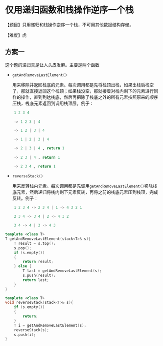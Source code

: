 # 仅用递归函数和栈操作逆序一个栈
【题目】只用递归和栈操作逆序一个栈，不可用其他数据结构存储。

【难度】虎

## 方案一
这个题的递归真是让人头皮发麻。主要是两个函数

* ```getAndRemoveLastElement()```

    用来移除并返回栈底的元素。每次调用都是先将栈顶出栈，如果出栈后栈空了，那就直接返回这个栈顶；如果栈没空，那就接着对栈内剩下的元素进行同样的操作，直到到达栈底，然后再把除了栈底之外的所有元素按照原来的顺序压栈，栈底元素返回到调用栈顶层。例子：
```py
    1 2 3 4 
    
    -> 1 2 3 | 4

    -> 1 2 | 3 | 4

    -> 1 | 2 | 3 | 4

    -> 2 | 3 | 4 , return 1
    
    -> 2 3 | 4 , return 1

    -> 2 3 4 , return 1
```
* ```reverseStack()```

    用来反转栈内元素。每次调用都是先调用```getAndRemoveLastElement()```移除栈底元素，然后递归将栈内剩下元素反转，再将之前的栈底元素压到栈顶，完成反转。例子：
```py
    1 2 3 4 -> 2 3 4 | 1 -> 4 3 2 1

    2 3 4 -> 3 4 | 2 -> 4 3 2 
    
    3 4 -> 4 | 3 -> 4 3
```

```cpp
template <class T>
T getAndRemoveLastElement(stack<T>& s){
    T result = s.top();
    s.pop();
    if (s.empty())
    {
        return result;
    } else {
        T last = getAndRemoveLastElement(s);
        s.push(result);
        return last;
    }
}

template <class T>
void reverseStack(stack<T>& s){
    if (s.empty())
    {
        return;
    }
    T i = getAndRemoveLastElement(s);
    reverseStack(s);
    s.push(i);
}
```